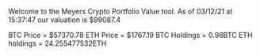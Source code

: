 Welcome to the Meyers Crypto Portfolio Value tool. 
As of 03/12/21 at 15:37:47 our valuation is $99087.4 

BTC Price = $57370.78
 ETH Price = $1767.19
BTC Holdings = 0.98BTC
 ETH holdings = 24.255477532ETH 

